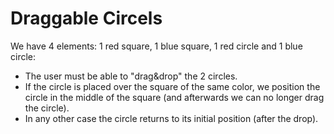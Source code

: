 # Draggable Circels

 We have 4 elements: 1 red square, 1 blue square, 1 red circle and 1 blue circle:

* The user must be able to "drag&drop" the 2 circles.
* If the circle is placed over the square of the same color, we position the circle in the middle of the square (and afterwards we can no longer drag the circle).
* In any other case the circle returns to its initial position (after the drop).